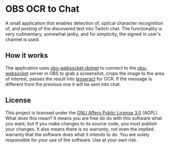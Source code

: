 OBS OCR to Chat
===

A small application that enables detection of, optical character recoginition of, and posting of the discovered text into Twitch chat.
The functionality is very rudimentary, somewhat janky, and for simplicity, the signed in user's channel is used.

How it works
---

The application uses [obs-websocket-dotnet](https://github.com/BarRaider/obs-websocket-dotnet) to connect to the [obs-websocket](https://github.com/Palakis/obs-websocket) server in OBS to grab a screenshot, crops the image to the area of interest, passes the result into [tesseract](https://github.com/charlesw/tesseract) for OCR. If the message is different from the previous one it will be sent into chat.

License
---
This project is licensed under the [GNU Affero Public License 3.0](https://www.gnu.org/licenses/agpl-3.0.en.html "GNU Affero General Public License - GNU Project - Free Software Foundation") (AGPL). What does this mean? It means you are free do do with this software what you want, but if you make changes to its source code, you must publish your changes. It also means there is no warranty, not even the implied warranty that the software does what it intends to do. You are solely responsible for your use of the software. Use at your own risk.

